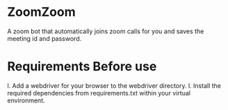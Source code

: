 # ZoomZoom
A zoom bot that automatically joins zoom calls for you and saves the meeting id and password.

# Requirements Before use
l. Add a webdriver for your browser to the webdriver directory. 
l. Install the required dependencies from requirements.txt within your virtual environment.
